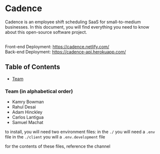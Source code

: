 # Cadence
Cadence is an employee shift scheduling SaaS for small-to-medium businesses. In this document, you will find everything you need to know about this open-source software project. <br><br>

Front-end Deployment: https://cadence.netlify.com/ <br>
Back-end Deployment: https://cadence-api.herokuapp.com/

## Table of Contents
- [Team](#team)

### Team (in alphabetical order)
- Kamry Bowman
- Rahul Desai
- Adam Hinckley
- Carlos Lantigua
- Samuel Machat

to install, you will need two environment files:
in the `./` you will need a `.env` file
in the `./client` you will a `.env.development` file

for the contents of these files, reference the channel